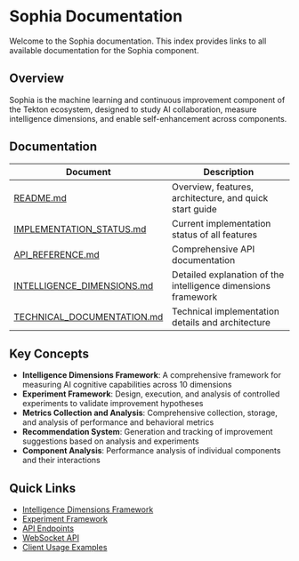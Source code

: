 # Sophia Documentation

Welcome to the Sophia documentation. This index provides links to all available documentation for the Sophia component.

## Overview

Sophia is the machine learning and continuous improvement component of the Tekton ecosystem, designed to study AI collaboration, measure intelligence dimensions, and enable self-enhancement across components.

## Documentation

| Document | Description |
|----------|-------------|
| [README.md](./README.md) | Overview, features, architecture, and quick start guide |
| [IMPLEMENTATION_STATUS.md](./IMPLEMENTATION_STATUS.md) | Current implementation status of all features |
| [API_REFERENCE.md](./API_REFERENCE.md) | Comprehensive API documentation |
| [INTELLIGENCE_DIMENSIONS.md](./INTELLIGENCE_DIMENSIONS.md) | Detailed explanation of the intelligence dimensions framework |
| [TECHNICAL_DOCUMENTATION.md](./TECHNICAL_DOCUMENTATION.md) | Technical implementation details and architecture |

## Key Concepts

- **Intelligence Dimensions Framework**: A comprehensive framework for measuring AI cognitive capabilities across 10 dimensions
- **Experiment Framework**: Design, execution, and analysis of controlled experiments to validate improvement hypotheses
- **Metrics Collection and Analysis**: Comprehensive collection, storage, and analysis of performance and behavioral metrics
- **Recommendation System**: Generation and tracking of improvement suggestions based on analysis and experiments
- **Component Analysis**: Performance analysis of individual components and their interactions

## Quick Links

- [Intelligence Dimensions Framework](./README.md#intelligence-dimensions-framework)
- [Experiment Framework](./README.md#experiment-framework)
- [API Endpoints](./API_REFERENCE.md#rest-api-endpoints)
- [WebSocket API](./API_REFERENCE.md#websocket-api)
- [Client Usage Examples](./API_REFERENCE.md#api-clients)